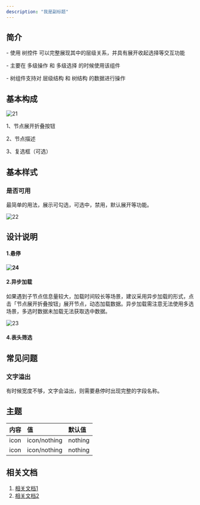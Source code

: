 ```yaml
---
description: "我是副标题"
---
```

<!--副标题具体写法见源代码模式-->

## 简介

\- 使用 树控件 可以完整展现其中的层级关系，并具有展开收起选择等交互功能

\- 主要在 多级操作 和 多级选择 的时候使用该组件

\- 树组件支持对 层级结构 和 树结构 的数据进行操作



## 基本构成
![21](/Users/kongzhanghao/Desktop/21.png)

1、节点展开折叠按钮

2、节点描述

3、复选框（可选）


## 基本样式
### 是否可用

最简单的用法，展示可勾选，可选中，禁用，默认展开等功能。

![22](/Users/kongzhanghao/Desktop/22.png)


## 设计说明
#### 1.悬停

#### ![24](/Users/kongzhanghao/Desktop/24.png)





#### 2.异步加载

如果遇到子节点信息量较大，加载时间较长等场景，建议采用异步加载的形式，点击「节点展开折叠按钮」展开节点，动态加载数据。异步加载需注意无法使用多选场景，多选时数据未加载无法获取选中数据。

![23](/Users/kongzhanghao/Desktop/23.png)

#### 4.表头筛选



## 常见问题

### 文字溢出

有时候宽度不够，文字会溢出，则需要悬停时出现完整的字段名称。






## 主题

| 内容 | 值           | 默认值  |
| :--- | :----------- | :------ |
| icon | icon/nothing | nothing |
| icon | icon/nothing | nothing |


## 相关文档

1. [相关文档1](https://www.ucloud.cn)
2. [相关文档2](https://www.ucloud.cn)
